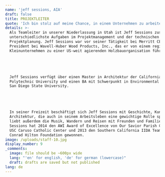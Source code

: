 ```yaml
---
name: 'jeff sessions, AIA'
draft: false
title: PROJEKTLEITER
quote: 'Ich bin stolz auf meine Chance, in einem Unternehmen zu arbeiten, das höchsten Wert auf Handwerkskunst, Qualität und Kundenzufriedenheit legt.'
details: >-
  Als Teamleiter in unserer Niederlassung in Utah ist Jeff Sessions zuständig für
  unterschiedlichste Aufgaben im Projektmanagement und der technischen
  Projektplanung. Jeff Sessions war vor seiner Tätigkeit bei Merritt CEO & Vice
  President bei Wavell-Huber Wood Products, Inc., das er von einem regionalen
  Kleinunternehmen zu einer US-weit agierenden Holzbauorganisation führte.





  Jeff Sessions verfügt über einen Master in Architektur der California
  Polytechnic University und einen BA mit Schwerpunkt in Environmental Design der
  San Diego State University.





  In seiner Freizeit beschäftigt sich Jeff Sessions mit Geschichte, Kunst und
  Architektur, die auch in seinem Arbeitsleben eine gewichtige Rolle spielen. Er
  liebt außerdem die Musik, Wandern und Reisen mit Freunden und Familie. Jeff
  Sessions hat 2014 den AWI Award of Excellence von Our Savior Parish Church und
  USC Caruso Catholic Center und 2013 den Southern California IIDA Team Award der
  Conrad Hilton Foundation gewonnen.
image: /uploads/staff-10.jpg
display_number: 9
_comments:
  image: file should be ~600px wide
  lang: "'en' for english, 'de' for german (lowercase)"
  draft: drafts are saved but not published
lang: de
---
```



